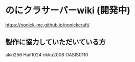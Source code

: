 # のにクラサーバーwiki (開発中)
https://nonick-mc.github.io/nonickcraft/

## 製作に協力していただいている方
akki256 Hail1024 rikku2008 OASIS0110
